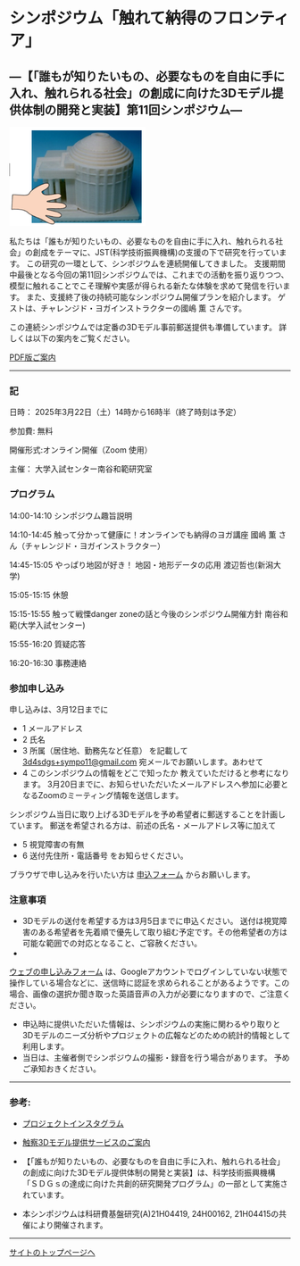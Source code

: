 # シンポジウム「触れて納得のフロンティア」
## ―【「誰もが知りたいもの、必要なものを自由に手に入れ、触れられる社会」の創成に向けた3Dモデル提供体制の開発と実装】第11回シンポジウム― 


![3Dモデルと触る手](img/3d_model_touch.png)

私たちは「誰もが知りたいもの、必要なものを自由に手に入れ、触れられる社会」の創成をテーマに、JST(科学技術振興機構)の支援の下で研究を行っています。
この研究の一環として、シンポジウムを連続開催してきました。
支援期間中最後となる今回の第11回シンポジウムでは、これまでの活動を振り返りつつ、模型に触れることでこそ理解や実感が得られる新たな体験を求めて発信を行います。
また、支援終了後の持続可能なシンポジウム開催プランを紹介します。
ゲストは、チャレンジド・ヨガインストラクターの國嶋 薫 さんです。

この連続シンポジウムでは定番の3Dモデル事前郵送提供も準備しています。
詳しくは以下の案内をご覧ください。


[PDF版ご案内](sympo11-flyer.pdf)


---

### 記 

日時： 2025年3月22日（土）14時から16時半（終了時刻は予定）

参加費: 無料

開催形式:オンライン開催（Zoom 使用）

主催： 大学入試センター南谷和範研究室


### プログラム 

14:00-14:10 シンポジウム趣旨説明

14:10-14:45 触って分かって健康に！オンラインでも納得のヨガ講座 國嶋 薫 さん（チャレンジド・ヨガインストラクター）

14:45-15:05 やっぱり地図が好き！ 地図・地形データの応用 渡辺哲也(新潟大学) 

15:05-15:15 休憩

15:15-15:55 触って戦慄danger zoneの話と今後のシンポジウム開催方針 南谷和範(大学入試センター) 

15:55-16:20 質疑応答 

16:20-16:30 事務連絡

### 参加申し込み 

申し込みは、3月12日までに 
- 1 メールアドレス 
- 2 氏名 
- 3 所属（居住地、勤務先など任意） 
を記載して 
3d4sdgs+sympo11@gmail.com
宛メールでお願いします。あわせて 
- 4 このシンポジウムの情報をどこで知ったか 
教えていただけると参考になります。 
3月20日までに、お知らせいただいたメールアドレスへ参加に必要となるZoomのミーティング情報を送信します。 

シンポジウム当日に取り上げる3Dモデルを予め希望者に郵送することを計画しています。 
郵送を希望される方は、前述の氏名・メールアドレス等に加えて 
- 5 視覚障害の有無 
- 6 送付先住所・電話番号 
をお知らせください。 

ブラウザで申し込みを行いたい方は 
[申込フォーム](https://forms.gle/7FRudkYAfXvPT4TW9)
からお願いします。 

### 注意事項 

- 3Dモデルの送付を希望する方は3月5日までに申込ください。 送付は視覚障害のある希望者を先着順で優先して取り組む予定です。その他希望者の方は可能な範囲での対応となること、ご容赦ください。 
- 
[ウェブの申し込みフォーム](https://forms.gle/7FRudkYAfXvPT4TW9)
は、Googleアカウントでログインしていない状態で操作している場合などに、送信時に認証を求められることがあるようです。この場合、画像の選択か聞き取った英語音声の入力が必要になりますので、ご注意ください。 
- 申込時に提供いただいた情報は、シンポジウムの実施に関わるやり取りと3Dモデルのニーズ分析やプロジェクトの広報などのための統計的情報として利用します。 
- 当日は、主催者側でシンポジウムの撮影・録音を行う場合があります。 予めご承知おきください。 

--- 

### 参考: 

- [プロジェクトインスタグラム](https://instagram.com/3d4sdgs)

- [触察3Dモデル提供サービスのご案内](https://3d4sdgs.net/service.html) 

- 【「誰もが知りたいもの、必要なものを自由に手に入れ、触れられる社会」の創成に向けた3Dモデル提供体制の開発と実装】は、科学技術振興機構「ＳＤＧｓの達成に向けた共創的研究開発プログラム」の一部として実施されています。 

- 本シンポジウムは科研費基盤研究(A)21H04419, 24H00162, 21H04415の共催により開催されます。 

---

[サイトのトップページへ](index.md)

